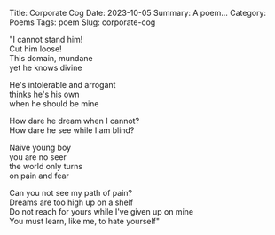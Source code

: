 Title: Corporate Cog
Date: 2023-10-05
Summary: A poem...
Category: Poems
Tags: poem
Slug: corporate-cog

"I cannot stand him!  
Cut him loose!  
This domain, mundane  
yet he knows divine  
  
He's intolerable and arrogant  
thinks he's his own  
when he should be mine  
  
How dare he dream when I cannot?  
How dare he see while I am blind?  
  
Naive young boy  
you are no seer  
the world only turns  
on pain and fear  
  
Can you not see my path of pain?  
Dreams are too high up on a shelf  
Do not reach for yours while I've given up on mine  
You must learn, like me, to hate yourself"  
